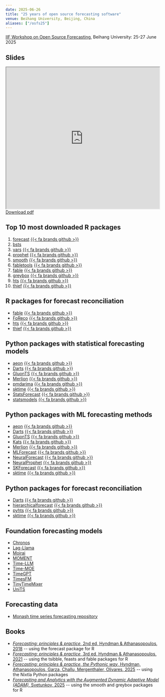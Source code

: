 ```yaml
---
date: 2025-06-26
title: "25 years of open source forecasting software"
venue: Beihang University, Beijing, China
aliases: ["/osfs25"]
---
```


[IIF Workshop on Open Source Forecasting](https://event.nectric.com.au/iif-osf/), Beihang University: 25-27 June 2025

## Slides

<iframe src="https://docs.google.com/gview?url=https://github.com/robjhyndman/osfs_25years/raw/main/osfs25.pdf&amp;embedded=true" width="100%" height="465"></iframe>
<a href="https://github.com/robjhyndman/osfs_25years/raw/main/osfs25.pdf" class="badge badge-small badge-red">Download pdf</a>



## Top 10 most downloaded R packages

1. [forecast](https://pkg.robjhyndman.com/forecast/) [{{< fa brands github >}}](https://github.com/robjhyndman/forecast/)
2. [bsts](https://cran.r-project.org/package=bsts)
3. [vars](https://cran.r-project.org/package=vars) [{{< fa brands github >}}](https://github.com/bpfaff/vars)
4. [prophet](https://cran.r-project.org/package=prophet) [{{< fa brands github >}}](https://github.com/facebook/prophet)
5. [smooth](https://cran.r-project.org/package=smooth) [{{< fa brands github >}}](https://github.com/config-i1/smooth)
6. [fabletools](https://fabletools.tidyverts.org) [{{< fa brands github >}}](https://github.com/tidyverts/fabletools/)
7. [fable](https://fable.tidyverts.org) [{{< fa brands github >}}](https://github.com/tidyverts/fable)
8. [greybox](https://cran.r-project.org/package=greybox) [{{< fa brands github >}}](https://github.com/config-i1/greybox)
9. [hts](https://pkg.earo.me/hts/) [{{< fa brands github >}}](https://github.com/earowang/hts/)
10. [thief](http://pkg.robjhyndman.com/thief/) [{{< fa brands github >}}](https://github.com/robjhyndman/thief)

## R packages for forecast reconciliation

* [fable](https://fable.tidyverts.org) [{{< fa brands github >}}](https://github.com/tidyverts/fable)
* [FoReco](https://danigiro.github.io/FoReco/) [{{< fa brands github >}}](https://github.com/danigiro/FoReco)
* [hts](https://pkg.earo.me/hts/) [{{< fa brands github >}}](https://github.com/earowang/hts/)
* [thief](http://pkg.robjhyndman.com/thief/) [{{< fa brands github >}}](https://github.com/robjhyndman/thief)

## Python packages with statistical forecasting models

* [aeon](https://aeon-toolkit.org/) [{{< fa brands github >}}](https://github.com/aeon-toolkit/aeon)
* [Darts](https://unit8co.github.io/darts/) [{{< fa brands github >}}](https://github.com/unit8co/darts)
* [GluonTS](https://ts.gluon.ai/) [{{< fa brands github >}}](https://github.com/awslabs/gluonts/)
* [Merlion](https://github.com/salesforce/Merlion?tab=readme-ov-file#merlion-a-machine-learning-library-for-time-series) [{{< fa brands github >}}](https://github.com/salesforce/Merlion)
* [pmdarima](https://alkaline-ml.com/pmdarima/) [{{< fa brands github >}}](https://github.com/alkaline-ml/pmdarima/)
* [sktime](https://www.sktime.net/) [{{< fa brands github >}}](https://github.com/sktime/sktime)
* [StatsForecast](https://nixtlaverse.nixtla.io/statsforecast/) [{{< fa brands github >}}](https://github.com/Nixtla/statsforecast)
* [statsmodels](https://www.statsmodels.org) [{{< fa brands github >}}](https://github.com/statsmodels/statsmodels/)

## Python packages with ML forecasting methods

* [aeon](https://aeon-toolkit.org/) [{{< fa brands github >}}](https://github.com/aeon-toolkit/aeon)
* [Darts](https://unit8co.github.io/darts/) [{{< fa brands github >}}](https://github.com/unit8co/darts)
* [GluonTS](https://ts.gluon.ai/) [{{< fa brands github >}}](https://github.com/awslabs/gluonts/)
* [Kats](https://facebookresearch.github.io/Kats/) [{{< fa brands github >}}](https://github.com/facebookresearch/Kats)
* [Merlion](https://github.com/salesforce/Merlion?tab=readme-ov-file#merlion-a-machine-learning-library-for-time-series) [{{< fa brands github >}}](https://github.com/salesforce/Merlion)
* [MLForecast](https://nixtlaverse.nixtla.io/mlforecast/) [{{< fa brands github >}}](https://github.com/Nixtla/mlforecast)
* [NeuralForecast](https://nixtlaverse.nixtla.io/neuralforecast/) [{{< fa brands github >}}](https://github.com/Nixtla/neuralforecast)
* [NeuralProphet](https://neuralprophet.com/) [{{< fa brands github >}}](https://github.com/ourownstory/neural_prophet)
* [SKForecast](https://skforecast.org/) [{{< fa brands github >}}](https://github.com/skforecast/skforecast)
* [sktime](https://www.sktime.net/) [{{< fa brands github >}}](https://github.com/sktime/sktime)

## Python packages for forecast reconciliation

* [Darts](https://unit8co.github.io/darts/) [{{< fa brands github >}}](https://github.com/unit8co/darts)
* [hierarchicalforecast](https://nixtla.github.io/hierarchicalforecast/) [{{< fa brands github >}}](https://github.com/Nixtla/hierarchicalforecast)
* [pyhts](https://bohan-zhang.com/pyhts/) [{{< fa brands github >}}](https://github.com/AngelPone/pyhts)
* [sktime](https://www.sktime.net/) [{{< fa brands github >}}](https://github.com/sktime/sktime)

## Foundation forecasting models

* [Chronos](https://github.com/amazon-science/chronos-forecasting)
* [Lag-Llama](https://github.com/time-series-foundation-models/lag-llama)
* [Moirai](https://github.com/SalesforceAIResearch/uni2ts)
* [MOMENT](https://github.com/moment-timeseries-foundation-model/moment)
* [Time-LLM](https://github.com/KimMeen/Time-LLM)
* [Time-MOE](https://github.com/Time-MoE/Time-MoE)
* [TimeGPT](https://github.com/Nixtla/nixtla)
* [TimesFM](https://github.com/google-research/timesfm)
* [TinyTimeMixer](https://github.com/ibm-granite/granite-tsfm/tree/main/tsfm_public/models/tinytimemixer)
* [UniTS](https://github.com/mims-harvard/UniTS)

## Forecasting data

* [Monash time series forecasting repository](https://forecastingdata.org)

## Books

* [*Forecasting: principles & practice*, 2nd ed, Hyndman & Athanasopoulos, 2018](https://OTexts.com/fpp2) -- using the forecast package for R
* [*Forecasting: principles & practice*, 3rd ed, Hyndman & Athanasopoulos, 2021](https://OTexts.com/fpp3) -- using the tsibble, feasts and fable packages for R
* [*Forecasting: principles & practice, the Pythonic way*, Hyndman, Athanasopoulos, Garza, Challu, Mergenthaler, Olivares, 2025](https://OTexts.com/fpppy) -- using the Nixtla Python packages
* [*Forecasting and Analytics with the Augmented Dynamic Adaptive Model (ADAM)*, Svetunkov, 2025](https://openforecast.org/adam) -- using the smooth and greybox packages for R
